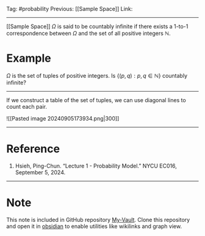 Tag: #probability 
Previous: [[Sample Space]]
Link: 

---

[[Sample Space]] $\Omega$ is said to be countably infinite if there exists a 1-to-1 correspondence between $\Omega$ and the set of all positive integers $\mathbb N$.

# Example

$\Omega$ is the set of tuples of positive integers. Is $\{(p, q): p, q \in \mathbb N\}$ countably infinite?

---

If we construct a table of the set of tuples, we can use diagonal lines to count each pair.

![[Pasted image 20240905173934.png|300]]

---

# Reference

1. Hsieh, Ping-Chun. “Lecture 1 - Probability Model.” NYCU EC016, September 5, 2024.

---

# Note

This note is included in GitHub repository [My-Vault](https://github.com/LittleD3092/My-Vault.git). Clone this repository and open it in [obsidian](https://obsidian.md/) to enable utilities like wikilinks and graph view.